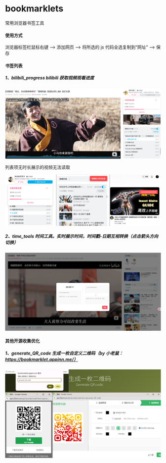 # bookmarklets

常用浏览器书签工具



#### 使用方式

浏览器标签栏鼠标右键 —> 添加网页 —> 将所选的 js 代码全选复制到“网址” —> 保存



#### 书签列表

##### 1、bilibili_progress bilibili	获取视频观看进度

![1747136638805](images/README/1747136638805.png)

列表项无时长展示的视频无法读取

![1747137799893](images/README/1747137799893.png)



##### 2、time_tools	时间工具。实时展示时间，时间戳-日期互相转换（点击箭头方向切换）

![1747139527187](images/README/1747139527187.png)



#### 其他开源收集优化

##### 1、generate_QR_code	生成一枚自定义二维码（by 小老鼠：https://bookmarklet.appinn.me/）

![1747188422622](images/README/1747188422622.png)

